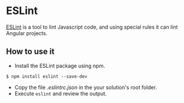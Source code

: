 # ESLint

[ESLint](https://eslint.org/) is a tool to lint Javascript code, and using special rules it can lint Angular projects.

## How to use it

* Install the ESLint package using npm.
```
$ npm install eslint --save-dev
```
* Copy the file *.eslintrc.json* in the your solution's root folder.
* Execute `eslint` and review the output.